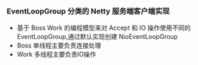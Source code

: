 ### EventLoopGroup 分类的 Netty 服务端客户端实现
 - 基于 Boss Work 的编程模型来对 Accept 和 IO 操作使用不同的 EventLoopGroup,通过默认实现创建 NioEventLoopGroup 
 - Boss 单线程主要负责连接处理
 - Work 多线程主要负责IO操作